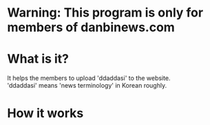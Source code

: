# Warning: This program is only for members of danbinews.com

# What is it?
It helps the members to upload 'ddaddasi' to the website.  
'ddaddasi' means 'news terminology' in Korean roughly.

# How it works
